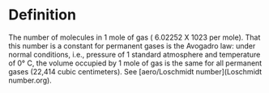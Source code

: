 # Definition

The number of molecules in 1 mole of gas ( 6.02252 X 1023 per mole).
That this number is a constant for permanent gases is the Avogadro law:
under normal conditions, i.e., pressure of 1 standard atmosphere and
temperature of 0° C, the volume occupied by 1 mole of gas is the same
for all permanent gases (22,414 cubic centimeters). See [aero/Loschmidt
number](Loschmidt number.org).
